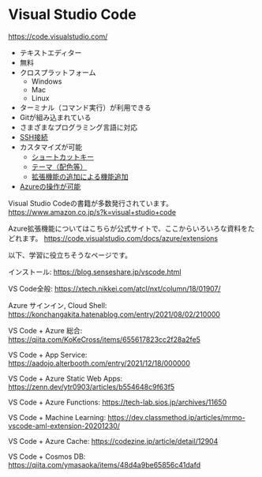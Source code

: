 # Visual Studio Code

https://code.visualstudio.com/

- テキストエディター
- 無料
- クロスプラットフォーム
  - Windows
  - Mac
  - Linux
- ターミナル（コマンド実行）が利用できる
- Gitが組み込まれている
- さまざまなプログラミング言語に対応
- [SSH接続](https://www.sria.co.jp/blog/2021/06/5316/)
- カスタマイズが可能
  - [ショートカットキー](https://code.visualstudio.com/docs/getstarted/keybindings)
  - [テーマ（配色等）](https://code.visualstudio.com/docs/getstarted/themes)
  - [拡張機能の追加による機能追加](https://code.visualstudio.com/docs/editor/extension-marketplace)
- [Azureの操作が可能](https://code.visualstudio.com/docs/azure/extensions)

Visual Studio Codeの書籍が多数発行されています。
https://www.amazon.co.jp/s?k=visual+studio+code

Azure拡張機能についてはこちらが公式サイトで、ここからいろいろな資料をたどれます。
https://code.visualstudio.com/docs/azure/extensions

以下、学習に役立ちそうなページです。

インストール:
https://blog.senseshare.jp/vscode.html

VS Code全般:
https://xtech.nikkei.com/atcl/nxt/column/18/01907/

Azure サインイン, Cloud Shell:
https://konchangakita.hatenablog.com/entry/2021/08/02/210000

VS Code + Azure 総合:
https://qiita.com/KoKeCross/items/655617823cc2f28a2fe5

VS Code + App Service:
https://aadojo.alterbooth.com/entry/2021/12/18/000000

VS Code + Azure Static Web Apps:
https://zenn.dev/ytr0903/articles/b554648c9f63f5

VS Code + Azure Functions:
https://tech-lab.sios.jp/archives/11650

VS Code + Machine Learning:
https://dev.classmethod.jp/articles/mrmo-vscode-aml-extension-20201230/

VS Code + Azure Cache:
https://codezine.jp/article/detail/12904

VS Code + Cosmos DB:
https://qiita.com/ymasaoka/items/48d4a9be65856c41dafd